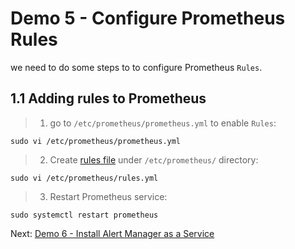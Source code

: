 # Demo 5 - Configure Prometheus Rules

we need to do some steps to to configure Prometheus `Rules`.

## 1.1 Adding rules to Prometheus

> 1. go to `/etc/prometheus/prometheus.yml` to enable `Rules`:
```
sudo vi /etc/prometheus/prometheus.yml
```
> 2. Create [rules file](rules.yml) under `/etc/prometheus/` directory:

```
sudo vi /etc/prometheus/rules.yml
```
> 3. Restart Prometheus service:
```
sudo systemctl restart prometheus
```
Next: [Demo 6 - Install Alert Manager as a Service](../../demo06/install-alert-manager-as-service/README.md)
